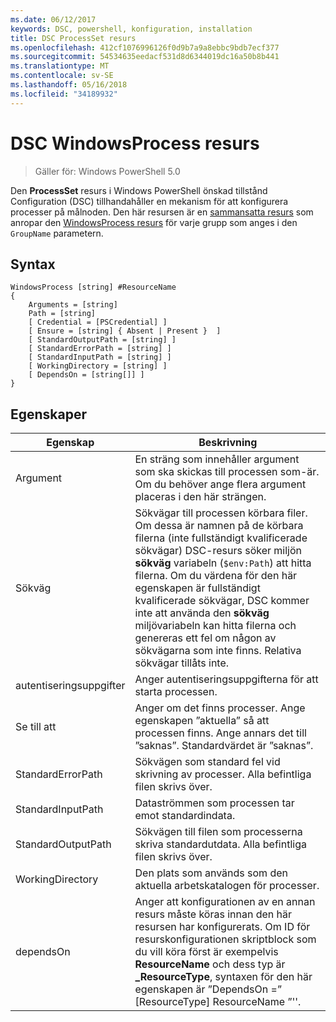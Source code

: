 ```yaml
---
ms.date: 06/12/2017
keywords: DSC, powershell, konfiguration, installation
title: DSC ProcessSet resurs
ms.openlocfilehash: 412cf1076996126f0d9b7a9a8ebbc9bdb7ecf377
ms.sourcegitcommit: 54534635eedacf531d8d6344019dc16a50b8b441
ms.translationtype: MT
ms.contentlocale: sv-SE
ms.lasthandoff: 05/16/2018
ms.locfileid: "34189932"
---
```

# <a name="dsc-windowsprocess-resource"></a>DSC WindowsProcess resurs

> Gäller för: Windows PowerShell 5.0

Den **ProcessSet** resurs i Windows PowerShell önskad tillstånd Configuration (DSC) tillhandahåller en mekanism för att konfigurera processer på målnoden. Den här resursen är en [sammansatta resurs](authoringResourceComposite.md) som anropar den [WindowsProcess resurs](windowsProcessResource.md) för varje grupp som anges i den `GroupName` parametern.

## <a name="syntax"></a>Syntax

```
WindowsProcess [string] #ResourceName
{
    Arguments = [string]
    Path = [string]
    [ Credential = [PSCredential] ]
    [ Ensure = [string] { Absent | Present }  ]
    [ StandardOutputPath = [string] ]
    [ StandardErrorPath = [string] ]
    [ StandardInputPath = [string] ]
    [ WorkingDirectory = [string] ]
    [ DependsOn = [string[]] ]
}
```

## <a name="properties"></a>Egenskaper
|  Egenskap  |  Beskrivning   |
|---|---|
| Argument| En sträng som innehåller argument som ska skickas till processen som-är. Om du behöver ange flera argument placeras i den här strängen.|
| Sökväg| Sökvägar till processen körbara filer. Om dessa är namnen på de körbara filerna (inte fullständigt kvalificerade sökvägar) DSC-resurs söker miljön **sökväg** variabeln (`$env:Path`) att hitta filerna. Om du värdena för den här egenskapen är fullständigt kvalificerade sökvägar, DSC kommer inte att använda den **sökväg** miljövariabeln kan hitta filerna och genereras ett fel om någon av sökvägarna som inte finns. Relativa sökvägar tillåts inte.|
| autentiseringsuppgifter| Anger autentiseringsuppgifterna för att starta processen.|
| Se till att| Anger om det finns processer. Ange egenskapen ”aktuella” så att processen finns. Ange annars det till ”saknas”. Standardvärdet är ”saknas”.|
| StandardErrorPath| Sökvägen som standard fel vid skrivning av processer. Alla befintliga filen skrivs över.|
| StandardInputPath| Dataströmmen som processen tar emot standardindata.|
| StandardOutputPath| Sökvägen till filen som processerna skriva standardutdata. Alla befintliga filen skrivs över.|
| WorkingDirectory| Den plats som används som den aktuella arbetskatalogen för processer.|
| dependsOn | Anger att konfigurationen av en annan resurs måste köras innan den här resursen har konfigurerats. Om ID för resurskonfigurationen skriptblock som du vill köra först är exempelvis **ResourceName** och dess typ är **_ResourceType**, syntaxen för den här egenskapen är ”DependsOn =” [ResourceType] ResourceName ”''.|